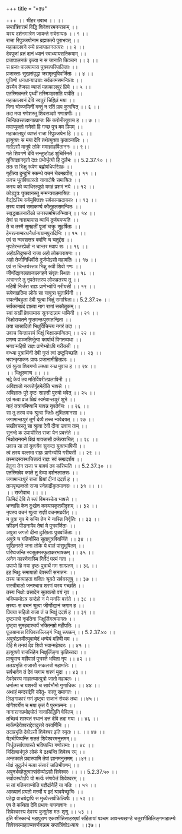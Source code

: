 +++
title = "०३७"

+++
।। श्रीहर उवाच ।। ।।  
सप्तत्रिंशत्तमं विद्धि शिवेश्वरमनन्तकम् ।।  
यस्य दर्शनमात्रेण जायन्ते सर्वसम्पदः ।। १ ।।  
 राजा रिपुञ्जयोनाम ब्रह्मकल्पे पुराभवत् ।।  
महाकालवने रम्ये प्रजापालनतत्परः ।। २ ।।  
देवपूजां व्रतं दानं ध्यानं स्वाध्यायसत्क्रियाम् ।।  
प्रजापालनकं कृत्वा न स जानाति किञ्चन ।। ३ ।।  
स प्रजाः पालयामास पुत्रवत्परिपालिताः ।।  
प्रजास्ताः सुखसंवृद्धा जरामृत्युविवर्जिताः ।। ४ ।।  
पुत्रिणो धनधान्याढ्याः सर्वकामसमन्विताः ।।  
तस्यैव तेजसा व्याप्तं महाकालपुरं प्रिये ।। ५ ।।  
एतस्मिन्नन्तरे पृथ्वीं तस्मिञ्छासति पार्वति ।।  
महाकालवनं देवि स्वपुरं चिह्नितं मया ।।  
विना चोज्जयिनीं गन्तुं न रतिं प्राप कुत्रचित् ।। ६ ।।  
तदा मया गणेशस्तु शिवसञ्ज्ञो गणाग्रणीः ।।  
चिन्तितस्तत्क्षणात्प्राप्तः किं करोमीत्युवाच ह ।। ७ ।।  
मयाप्युक्तो गणेशो हि गच्छ पुत्र मम प्रियम् ।।  
महाकालपुरं व्याप्तं राजा रिपुञ्जयेन हि ।। ८ ।।  
इत्युक्तः स मया देवि तथेत्युक्ता कृताञ्जलिः ।।  
गतोऽसौ मानुषे लोके ममाज्ञाहर्षिताननः ।। ९।।  
गते शिवगणे देवि सन्तुष्टोऽहं शुचिस्मिते ।।  
युक्तिज्ञानवृतो दक्षः प्रभोर्भृत्यो हि दुर्लभः ।। 5.2.37.१० ।।  
ततः स भिक्षु रूपेण बह्वोषधिपरिग्रहः ।।  
गृहीत्वा दुन्दुभिं स्कन्धे वचनं चेदमब्रवीत् ।। ११ ।।  
कश्च भूतविषग्रस्तो नानादोषैः समाश्रितः ।।  
कस्य को व्याधिरत्युग्रो यमहं प्रशमं नये ।। १२ ।।  
कोऽपुत्रः पुत्रवानस्तु मन्मन्त्रबलमाश्रितः ।।  
वैद्योऽस्मि सर्वयुक्तिज्ञः सर्वकामप्रदायकः ।। १३ ।।  
तस्य वाक्यं समाकर्ण्य कौतूहलसमन्वितः ।।  
सवृद्धबालनारीको जनस्तमभिजग्मिवान् ।। १४ ।।  
तेषां स नाशयामास व्याधिं दुर्जयमप्यति ।।  
ते च तस्मै सुमहतीं पूजां चक्रुः सुहर्षिताः ।।  
हेमरत्नाम्बरधनैर्धान्यग्रामपुरादिभिः ।। १५ ।।  
एवं स न्यवसत्तत्र वर्षाणि च चतुर्द्दश ।।  
नृपतेरन्तरप्रेक्षी न चान्तर मवाप सः ।। १६ ।।  
अहोऽतिदुष्करो राजा अहो लोकपरायणः ।।  
अहो तेजोनिधिर्वीरो दुर्जयोऽसौ महामतिः ।। १७ ।।  
एवं स चिन्तयंस्तत्र भिक्षु रूपी शिवो गणः ।।  
जीर्णोद्यानलताजालगहने संवृतः स्थितः ।। १८ ।।  
अत्रान्तरे तु नृपतेस्तस्य लोकव्रतस्य तु ।।  
महिषी निर्जरा राज्ञः प्राणेभ्योपि गरीयसी ।। १९ ।।  
रूपेणाप्रतिमा लोके सा चापुत्रा सुतार्थिनी ।।  
सपत्नीबहुला देवी श्रुत्वा भिक्षुं समाश्रिता।। 5.2.37.२० ।।  
सर्वकामप्रदं ज्ञात्वा नाग राणां सकौतुकम्।।  
स्वां सखीं प्रेषयामास सुनन्दान्नाम भामिनी ।। २१ ।।  
भिक्षोरायतने गुप्तमन्तःपुरमतन्द्रिता ।।  
तया चासादितो भिक्षुर्विचिन्त्य नगरं तदा ।।  
उवाच चिन्तापरमं भिक्षुं भिक्षासमन्वितम् ।। २२ ।।  
प्रणम्य प्राञ्जलिर्भूत्वा कार्यार्थं विगतव्यथा ।।  
भगवन्महिषी राज्ञः प्राणेभ्योऽपि गरीयसी ।।  
वन्ध्या पुत्रार्थिनी देवी गुप्तं त्वां द्रष्टुमिच्छति ।। २३ ।।  
भवान्कृपाकरः प्रायः प्रजानामीहितप्रदः ।।  
एवं श्रुत्वा शिवगणो लब्ध्वा रन्ध्र मुवाच ह ।। २४ ।।  
।। भिक्षुरुवाच ।। ।।  
भद्रे केयं तव मतिर्विपरीतप्रलापिनी ।।  
अविज्ञातो नरपतेर्गृहमेहीति भाषसे ।।  
अविज्ञातः पुरे दृष्टः साहसी पुरुषो भवेत् ।। २५ ।।  
एवं मत्वा व्रज क्षिप्रं स्वमेवान्तःपुरं शुभे ।।  
नाहं तत्रागमिष्यामि यावन्न नृपतेर्वचः ।। २६ ।।  
सा तु तस्य वचः श्रुत्वा भिक्षोः क्षुभितमानसा ।।  
जगामान्तःपुरं तूर्णं देव्यै तच्च न्यवेदयत् ।। २७ ।।  
सखीवचस्तु सा श्रुत्वा देवी दीना उवाच ताम् ।।  
सुनन्दे क उपायोस्ति राजा येन प्रवर्त्तते ।।  
भिक्षोरानयने क्षिप्रं यावन्नासौ व्रजेत्क्वचित् ।। २८ ।।  
उवाच सा तां युक्त्यैव सुनन्दा युक्तभाषिणी ।।  
त्वं तस्य वल्लभा राज्ञः प्राणेभ्योपि गरीयसी ।। २९ ।।  
तस्मादस्वस्थचित्तत्वं राज्ञः स्वं सम्प्रदर्शय ।।  
हेतुना तेन राजा च वाक्यं तव करिष्यति ।। 5.2.37.३० ।।  
एतस्मिन्नेव काले तु देव्या दर्शनलालसः ।।  
जगामान्तःपुरं राजा प्रियां दीनां ददर्श ह ।।  
तामपृच्छत्ततो राजा स्नेहार्द्रीकृतमानसः ।। ३१ ।। ।।  
।। राजोवाच ।। ।।  
किमिदं देवि ते रूपं विमनस्केव भाषसे ।।  
भग्नासि केन दुःखेन कस्यापकृतमीदृशम् ।। ३२ ।।  
नृपस्य वचनं श्रुत्वा राज्ञी वचनमब्रवीत् ।।  
न पुत्रा नृप मे सन्ति तेन मे नास्ति निर्वृतिः ।। ३३ ।।  
क्रीडनं पीडनायैव तेषां ये पुत्रवर्जिताः ।।  
अपुत्रा जगतो दीना दुःखिताः पुत्रवर्जिताः ।।  
अपुत्रे च गतिर्नास्ति सुतापुत्रविवर्जिते ।। ३४ ।।  
सुखिनस्ते जना लोके ये बालं पांसुभूषितम् ।।  
परिष्वजन्ति स्वसुतमस्फुटाक्षरभाषकम् ।। ३५ ।।  
अनेन कारणेनास्मि निर्वेदं परमं गता ।।  
उपायो हि मया दृष्टः पुत्रार्थे मम साम्प्रतम् ।। ३६ ।।  
इह भिक्षुः समायातो देवरूपी सनातनः ।।  
तस्य चाव्याहता शक्तिः श्रूयते सर्ववस्तुषु ।। ३७ ।।  
सस्त्रीबालो जनश्चात्र शरणं यस्य गच्छति ।।  
तस्य भिक्षोः प्रसादेन सुतवत्यो वयं नृप ।।  
भविष्यामोऽत्र सन्देहो न मे मनसि वर्त्तते ।। ३८ ।।  
तस्याः स वचनं श्रुत्वा जीर्णोद्यानं जगाम ह ।।  
प्रियया सहितो राजा तं च भिक्षुं ददर्श ह ।। ३९ ।।  
दृष्टमात्रो नृपतिना भिक्षुर्लिगत्वमागतः ।।  
दृष्ट्वा सुमहदाश्चर्यं भक्तिनम्रो महीपतिः ।।  
पूजयामास विधिवत्तल्लिङ्गं भिक्षु रूपकम् ।। 5.2.37.४० ।।  
अपुत्रोऽस्मीत्युवाचेदं धन्येयं महिषी मम ।।  
देहि मे तनयं देव शिवो भवान्महेश्वरः ।। ४१ ।।  
इत्युक्तो राजसिंहेन भिक्षुर्लिङ्गा कृतिस्तदा ।।  
प्रत्युवाच महीपालं पुत्रस्ते भविता नृप ।। ४२ ।।  
ततःप्रभृति राजासौ सकलत्रो महामतिः ।।  
सर्वभावेन तं देवं जगाम शरणं मुदा ।। ४३ ।।  
देवदेवस्य माहात्म्यात्पुत्रो जातो महाबलः ।।  
धर्मात्मा च यशस्वी च सार्वभौमो गुणाधिकः ।। ४४ ।।  
अथाहं मन्दराद्देवि कौतु- कात्तु समागतः ।।  
लिङ्गाकारं गणं दृष्ट्वा राजानं सेवकं तथा ।।४५।।  
योगैश्वर्येण च मया कृतं वै पुरमात्मनः ।।  
नानारत्नप्रभोद्द्योतं नानासिद्धिनि षेवितम् ।।  
तच्छिवं शाश्वतं स्थानं दत्तं देवि तदा मया ।। ४६ ।।  
मार्कण्डेयेश्वराद्देवादुत्तरे वरवर्णिनि ।।  
तदाप्रभृति देवोऽसौ शिवेश्वर इति स्मृतः ।।. ।। ४७ ।।  
येऽर्चयिष्यन्ति सततं शिवेश्वरमनुत्तमम्।।  
निर्धूतसर्वपापास्ते भविष्यन्ति गणोत्तमाः ।। ४८ ।।  
विदित्वार्भगुरुं लोकं ये द्रक्ष्यन्ति शिवेश्व रम् ।।  
अन्तकाले प्रदास्यामि तेषां ज्ञानमनुत्तमम् ।।४९।।  
मोक्षं सुदुर्लभं मत्वा संसारं चातिभीषणम् ।।  
अपुनर्भवहेतुत्वात्संसेव्योऽसौ शिवेश्वरः ।। ।। 5.2.37.५० ।।  
सर्वावस्थोऽपि यो मर्त्यः संश्रयेत्तं शिवेश्वरम् ।।  
स तां गतिमवाप्नोति यज्ञैर्दानैर्हि या गतिः ।। ५१ ।।  
आख्यानं प्रयतो मर्त्त्यो य इदं श्रावयेच्छुचिः ।।  
पठेद्वा वाचयेद्वापि स मुच्येत्सर्वकिल्विषैः ।। ५२ ।।  
एष ते कथिता देवि प्रभावः पापनाशनः ।।  
शिवेश्वरस्य देवस्य कुसुमेश मतः शृणु ।। ५३ ।।  
इति श्रीस्कान्दे महापुराण एकाशीतिसाहस्र्यां संहितायां पञ्चम आवन्त्यखण्डे चतुरशीतिलिङ्गमाहात्म्ये शिवेश्वरमाहात्म्यवर्णनन्नाम सप्तत्रिंशोऽध्यायः ।।३७।।